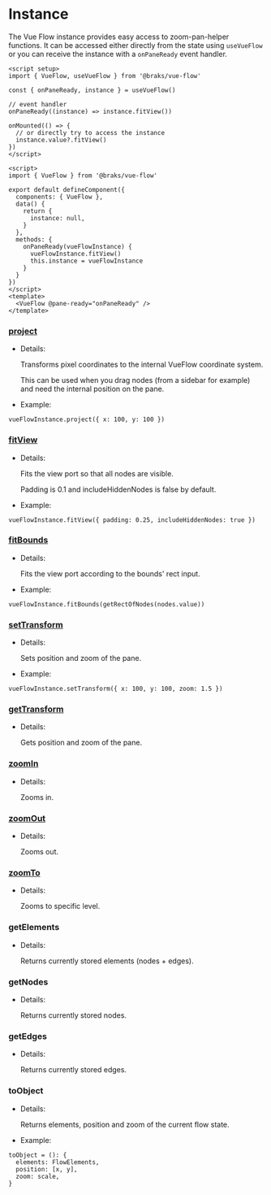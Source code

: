 # Instance

The Vue Flow instance provides easy access to zoom-pan-helper functions.
It can be accessed either directly from the state using `useVueFlow` or
you can receive the instance with a `onPaneReady` event handler.


<CodeGroup>
  <CodeGroupItem title="Composition API" active>

```vue:no-line-numbers
<script setup>
import { VueFlow, useVueFlow } from '@braks/vue-flow'

const { onPaneReady, instance } = useVueFlow()

// event handler
onPaneReady((instance) => instance.fitView())

onMounted(() => {
  // or directly try to access the instance
  instance.value?.fitView()
})
</script>
```

  </CodeGroupItem>


  <CodeGroupItem title="Options API">

```vue:no-line-numbers
<script>
import { VueFlow } from '@braks/vue-flow'

export default defineComponent({
  components: { VueFlow },
  data() {
    return {
      instance: null,
    }
  },
  methods: {
    onPaneReady(vueFlowInstance) {
      vueFlowInstance.fitView()
      this.instance = vueFlowInstance
    }
  }
})
</script>
<template>
  <VueFlow @pane-ready="onPaneReady" />
</template>
```
  </CodeGroupItem>
</CodeGroup>

### [project](https://types.vueflow.dev/modules.html#Project)

- Details:

  Transforms pixel coordinates to the internal VueFlow coordinate system.

  This can be used when you drag nodes (from a sidebar for example) and need the internal position on the pane.

- Example:

```ts:no-line-numbers
vueFlowInstance.project({ x: 100, y: 100 })
```

### [fitView](https://types.vueflow.dev/modules.html#FitView)

- Details:

  Fits the view port so that all nodes are visible.

  Padding is 0.1 and includeHiddenNodes is false by default.

- Example:

```ts:no-line-numbers
vueFlowInstance.fitView({ padding: 0.25, includeHiddenNodes: true })
```

### [fitBounds](https://types.vueflow.dev/modules.html#FitBounds)

- Details:

  Fits the view port according to the bounds' rect input.

- Example:

```ts:no-line-numbers
vueFlowInstance.fitBounds(getRectOfNodes(nodes.value))
```

### [setTransform](https://types.vueflow.dev/modules.html#SetTransform)

- Details:

  Sets position and zoom of the pane.

- Example:

```ts:no-line-numbers
vueFlowInstance.setTransform({ x: 100, y: 100, zoom: 1.5 })
```

### [getTransform](https://types.vueflow.dev/modules.html#GetTransform)

- Details:

  Gets position and zoom of the pane.

### [zoomIn](https://types.vueflow.dev/modules.html#ZoomInOut)

- Details:

  Zooms in.


### [zoomOut](https://types.vueflow.dev/modules.html#ZoomInOut)

- Details:

  Zooms out.

### [zoomTo](https://types.vueflow.dev/modules.html#ZoomTo)

- Details:

  Zooms to specific level.

### getElements

- Details:

  Returns currently stored elements (nodes + edges).

### getNodes

- Details:

  Returns currently stored nodes.

### getEdges

- Details:

  Returns currently stored edges.

### toObject

- Details:

  Returns elements, position and zoom of the current flow state.

- Example:

```ts:no-line-numbers
toObject = (): {
  elements: FlowElements,
  position: [x, y],
  zoom: scale,
}
```

